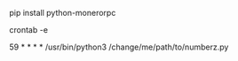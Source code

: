 pip install python-monerorpc

crontab -e 

59 * * * * /usr/bin/python3 /change/me/path/to/numberz.py
